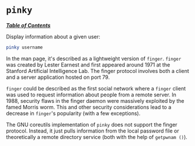 # `pinky`

[***Table of Contents***](/README.md)

Display information about a given user:

```bash
pinky username
```

In the man page, it's described as a lightweight version of `finger`. `finger`
was created by Lester Earnest and first appeared around 1971 at the Stanford
Artificial Intelligence Lab. The finger protocol involves both a client and a
server application hosted on port 79.

`finger` could be described as the first social network where a `finger` client
was used to request information about people from a remote server. In 1988,
security flaws in the finger daemon were massively exploited by the famed
Morris worm. This and other security considerations lead to a decrease in
`finger`'s popularity (with a few exceptions).

The GNU coreutils implementation of `pinky` does not support the finger
protocol. Instead, it just pulls information from the local password file or
theoretically a remote directory service (both with the help of `getpwnam ()`).
